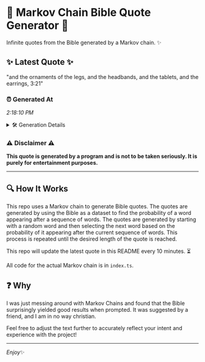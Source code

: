 # 📖 Markov Chain Bible Quote Generator 📖

Infinite quotes from the Bible generated by a Markov chain. ✨

## ✨ Latest Quote ✨
"and the ornaments of the legs, and the headbands, and the tablets, and the earrings, 3:21"

### ⏰ Generated At
*2:18:10 PM*

<details>
    <summary>🛠️ Generation Details</summary>
    <p>
        <strong>🌱 Seed:</strong> and<br>
        <strong>🔄 Iterations:</strong> 15<br>
        <strong>📜 Context History:</strong><br>[ and ]: the<br>[ and, the ]: ornaments<br>[ and, the, ornaments ]: of<br>[ and, the, ornaments, of ]: the<br>[ and, the, ornaments, of, the ]: legs,<br>[ and, the, ornaments, of, the, legs, ]: and<br>[ the, ornaments, of, the, legs,, and ]: the<br>[ ornaments, of, the, legs,, and, the ]: headbands,<br>[ of, the, legs,, and, the, headbands, ]: and<br>[ the, legs,, and, the, headbands,, and ]: the<br>[ legs,, and, the, headbands,, and, the ]: tablets,<br>[ and, the, headbands,, and, the, tablets, ]: and<br>[ the, headbands,, and, the, tablets,, and ]: the<br>[ headbands,, and, the, tablets,, and, the ]: earrings,<br>[ and, the, tablets,, and, the, earrings, ]: 3:21<br>
    </p>
</details>

### ⚠️ Disclaimer ⚠️
**This quote is generated by a program and is not to be taken seriously. It is purely for entertainment purposes.**

---

## 🔍 How It Works

This repo uses a Markov chain to generate Bible quotes. The quotes are generated by using the Bible as a dataset to find the probability of a word appearing after a sequence of words. The quotes are generated by starting with a random word and then selecting the next word based on the probability of it appearing after the current sequence of words. This process is repeated until the desired length of the quote is reached.

This repo will update the latest quote in this README every 10 minutes. ⏳

All code for the actual Markov chain is in `index.ts`.

## ❓ Why

I was just messing around with Markov Chains and found that the Bible surprisingly yielded good results when prompted. 
It was suggested by a friend, and I am in no way christian.

Feel free to adjust the text further to accurately reflect your intent and experience with the project!

---

*Enjoy*✨
